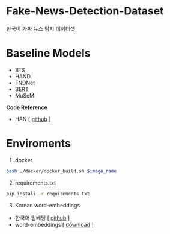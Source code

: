 # Fake-News-Detection-Dataset
한국어 가짜 뉴스 탐지 데이터셋


# Baseline Models

- BTS
- HAND
- FNDNet
- BERT
- MuSeM

**Code Reference**
- HAN [ [github](https://github.com/uvipen/Hierarchical-attention-networks-pytorch) ]


# Enviroments

1. docker 

```bash
bash ./docker/docker_build.sh $image_name
```

2. requirements.txt

```bash
pip install -r requirements.txt
```

3. Korean word-embeddings

- 한국어 임베딩 [ [github](https://github.com/ratsgo/embedding) ]
- word-embeddings [ [download](https://drive.google.com/file/d/1FeGIbSz2E1A63JZP_XIxnGaSRt7AhXFf/view) ]